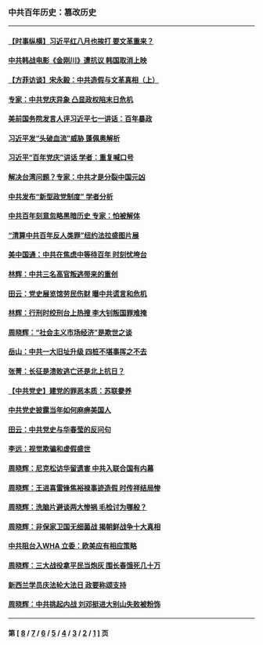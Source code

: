 ### 中共百年历史：篡改历史
---
#### [【时事纵横】习近平红八月也挨打 要文革重来？](../../pages/nf1176115/n13231393.md?09180430) 
#### [中共韩战电影《金刚川》遭抗议 韩国取消上映](../../pages/nf1176115/n13219114.md?09180430) 
#### [【方菲访谈】宋永毅：中共造假与文革真相（上）](../../pages/nf1176115/n13200760.md?09180430) 
#### [专家：中共党庆异象 凸显政权陷末日危机](../../pages/nf1176115/n13067084.md?09180430) 
#### [美前国务院发言人评习近平七一讲话：百年暴政](../../pages/nf1176115/n13066986.md?09180430) 
#### [习近平发“头破血流”威胁 蓬佩奥解析](../../pages/nf1176115/n13063604.md?09180430) 
#### [习近平“百年党庆”讲话 学者：重复喊口号](../../pages/nf1176115/n13061411.md?09180430) 
#### [解决台湾问题？专家：中共才是分裂中国元凶](../../pages/nf1176115/n13060811.md?09180430) 
#### [中共发布“新型政党制度” 学者分析](../../pages/nf1176115/n13056354.md?09180430) 
#### [中共百年刻意忽略黑暗历史 专家：怕被解体](../../pages/nf1176115/n13056056.md?09180430) 
#### [“清算中共百年反人类罪”纽约法拉盛图片展](../../pages/nf1176115/n13052220.md?09180430) 
#### [美中国通：中共在焦虑中等待百年 时刻忧垮台](../../pages/nf1176115/n13048820.md?09180430) 
#### [林辉：中共三名高官叛逃带来的重创](../../pages/nf1176115/n13035206.md?09180430) 
#### [田云：党史展览馆劳民伤财 曝中共谎言和危机](../../pages/nf1176115/n13033900.md?09180430) 
#### [林辉：行刑时绞刑台上热搜 李大钊叛国罪难掩](../../pages/nf1176115/n13031965.md?09180430) 
#### [周晓辉：“社会主义市场经济”是欺世之谈](../../pages/nf1176115/n13024090.md?09180430) 
#### [岳山：中共一大旧址升级 四桩不堪事挥之不去](../../pages/nf1176115/n13021697.md?09180430) 
#### [张菁：长征是溃败逃亡还是北上抗日？](../../pages/nf1176115/n13020585.md?09180430) 
#### [【中共党史】建党的罪恶本质：苏联豢养](../../pages/nf1176115/n13011888.md?09180430) 
#### [中共党史披露当年如何麻痹美国人](../../pages/nf1176115/n12966400.md?09180430) 
#### [田云：中共党史与华春莹的反问句](../../pages/nf1176115/n12765178.md?09180430) 
#### [李远：视觉欺骗和虚假盛世](../../pages/nf1176115/n12993376.md?09180430) 
#### [周晓辉：尼克松访华留遗害 中共入联合国有内幕](../../pages/nf1176115/n12991422.md?09180430) 
#### [周晓辉：王进喜雷锋焦裕禄事迹造假 时传祥结局惨](../../pages/nf1176115/n12985497.md?09180430) 
#### [周晓辉：洗脑片避谈两大惨祸 毛检讨为哪般？](../../pages/nf1176115/n12971285.md?09180430) 
#### [周晓辉：非保家卫国无细菌战 揭朝鲜战争十大真相](../../pages/nf1176115/n12954161.md?09180430) 
#### [中共阻台入WHA 立委：欧美应有相应策略](../../pages/nf1176115/n12939343.md?09180430) 
#### [周晓辉：三大战役拿平民当炮灰 围长春饿死几十万](../../pages/nf1176115/n12934921.md?09180430) 
#### [新西兰学员庆法轮大法日 政要称颂支持](../../pages/nf1176115/n12932715.md?09180430) 
#### [周晓辉：中共挑起内战 刘邓挺进大别山失败被粉饰](../../pages/nf1176115/n12929004.md?09180430) 

---
#### 第 [ [8](./8.md?09180430) / [7](./7.md?09180430) / [6](./6.md?09180430) / [5](./5.md?09180430) / [4](./4.md?09180430) / [3](./3.md?09180430) / [2](./2.md?09180430) / [1](./1.md?09180430) ] 页
